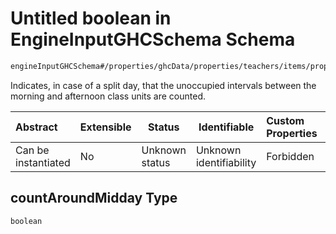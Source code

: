 # Untitled boolean in EngineInputGHCSchema Schema

```txt
engineInputGHCSchema#/properties/ghcData/properties/teachers/items/properties/settings/items/properties/dailyStay/properties/countAroundMidday
```

Indicates, in case of a split day, that the unoccupied intervals between the morning and afternoon class units are counted.


| Abstract            | Extensible | Status         | Identifiable            | Custom Properties | Additional Properties | Access Restrictions | Defined In                                                         |
| :------------------ | ---------- | -------------- | ----------------------- | :---------------- | --------------------- | ------------------- | ------------------------------------------------------------------ |
| Can be instantiated | No         | Unknown status | Unknown identifiability | Forbidden         | Allowed               | none                | [ghc.schema.json\*](../out/ghc.schema.json "open original schema") |

## countAroundMidday Type

`boolean`
